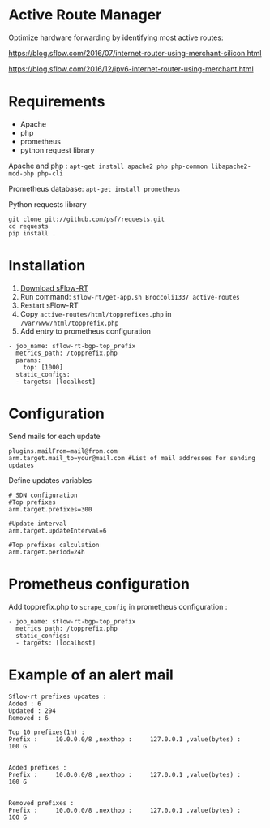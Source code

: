 # Active Route Manager

Optimize hardware forwarding by identifying most active routes:

https://blog.sflow.com/2016/07/internet-router-using-merchant-silicon.html

https://blog.sflow.com/2016/12/ipv6-internet-router-using-merchant.html


# Requirements

- Apache
- php
- prometheus
- python request library

Apache and php :
`apt-get install apache2 php php-common libapache2-mod-php php-cli`

Prometheus database:
`apt-get install prometheus`

Python requests library
```
git clone git://github.com/psf/requests.git
cd requests
pip install .
```

# Installation

1. [Download sFlow-RT](https://sflow-rt.com/download.php)
2. Run command: `sflow-rt/get-app.sh Broccoli1337 active-routes`
3. Restart sFlow-RT
4. Copy `active-routes/html/topprefixes.php` in `/var/www/html/topprefix.php`
5. Add entry to prometheus configuration

```
- job_name: sflow-rt-bgp-top_prefix
  metrics_path: /topprefix.php
  params:
    top: [1000]
  static_configs:
  - targets: [localhost]
```

# Configuration

Send mails for each update
```
plugins.mailFrom=mail@from.com
arm.target.mail_to=your@mail.com #List of mail addresses for sending updates
```

Define updates variables
```
# SDN configuration
#Top prefixes
arm.target.prefixes=300

#Update interval
arm.target.updateInterval=6

#Top prefixes calculation
arm.target.period=24h
```

# Prometheus configuration

Add topprefix.php to `scrape_config` in prometheus configuration :

```
- job_name: sflow-rt-bgp-top_prefix
  metrics_path: /topprefix.php
  static_configs:
  - targets: [localhost]
```

# Example of an alert mail

```
Sflow-rt prefixes updates :
Added : 6
Updated : 294
Removed : 6

Top 10 prefixes(1h) :
Prefix :     10.0.0.0/8 ,nexthop :     127.0.0.1 ,value(bytes) :           100 G


Added prefixes :
Prefix :     10.0.0.0/8 ,nexthop :     127.0.0.1 ,value(bytes) :           100 G


Removed prefixes :
Prefix :     10.0.0.0/8 ,nexthop :     127.0.0.1 ,value(bytes) :           100 G

```
